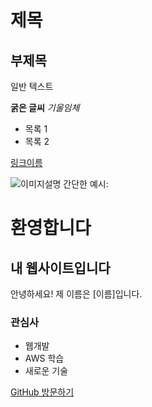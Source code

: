# 제목
## 부제목

일반 텍스트

**굵은 글씨**
*기울임체*

- 목록 1
- 목록 2

[링크이름](URL주소)

![이미지설명](이미지URL)
간단한 예시:

# 환영합니다

## 내 웹사이트입니다

안녕하세요! 제 이름은 [이름]입니다.

### 관심사
- 웹개발
- AWS 학습
- 새로운 기술

[GitHub 방문하기](https://github.com/chimeslack)
